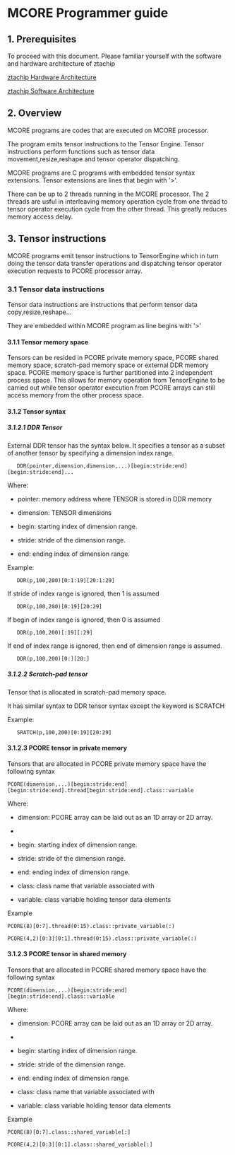 # MCORE Programmer guide

## 1. Prerequisites
To proceed with this document. Please familiar yourself with the software and hardware architecture of ztachip

[ztachip Hardware Architecture](https://github.com/ztachip/ztachip/blob/master/Documentation/HardwareArchitecture.md)

[ztachip Software Architecture](https://github.com/ztachip/ztachip/blob/master/Documentation/SoftwareArchitecture.md)

## 2. Overview

MCORE programs are codes that are executed on MCORE processor. 

The program emits tensor instructions to the Tensor Engine. Tensor instructions perform functions such as tensor data movement,resize,reshape and tensor operator dispatching.

MCORE programs are C programs with embedded tensor syntax extensions. Tensor extensions are lines that begin with '>'.

There can be up to 2 threads running in the MCORE processor. The 2 threads are usful in interleaving memory operation cycle from one thread to tensor operator execution cycle from the other thread. This greatly reduces memory access delay.

## 3. Tensor instructions 

MCORE programs emit tensor instructions to TensorEngine which in turn doing the tensor data transfer operations and dispatching tensor operator execution requests to PCORE processor array.

### 3.1 Tensor data instructions

Tensor data instructions are instructions that perform tensor data copy,resize,reshape...

They are embedded within MCORE program as line begins with '>'

#### 3.1.1 Tensor memory space

Tensors can be resided in PCORE private memory space, PCORE shared memory space, scratch-pad memory space or external DDR memory space.
PCORE memory space is further partitioned into 2 independent process space. This allows for memory operation from TensorEngine to be carried out while tensor operator execution from PCORE arrays can still access memory from the other process space.

#### 3.1.2 Tensor syntax

##### 3.1.2.1 DDR Tensor
External DDR tensor has the syntax below. It specifies a tensor as a subset of another tensor by specifying a dimension index range.
```
   DDR(pointer,dimension,dimension,...)[begin:stride:end][begin:stride:end]...
```
Where:

   - pointer: memory address where TENSOR is stored in DDR memory

   - dimension: TENSOR dimensions

   - begin: starting index of dimension range.

   - stride: stride of the dimension range.

   - end:  ending index of dimension range.


Example:

```
   DDR(p,100,200)[0:1:19][20:1:29]
```
If stride of index range is ignored, then 1 is assumed
```
   DDR(p,100,200)[0:19][20:29]
```
If begin of index range is ignored, then 0 is assumed
```
   DDR(p,100,200)[:19][:29]
```
If end of index range is ignored, then end of dimension range is assumed.
```
   DDR(p,100,200)[0:][20:]
```

##### 3.1.2.2 Scratch-pad tensor
Tensor that is allocated in scratch-pad memory space.

It has similar syntax to DDR tensor syntax except the keyword is SCRATCH

Example:
```
   SRATCH(p,100,200)[0:19][20:29]
```

#### 3.1.2.3 PCORE tensor in private memory

Tensors that are allocated in PCORE private memory space have the following syntax

```
PCORE(dimension,...)[begin:stride:end][begin:stride:end].thread[begin:stride:end].class::variable
```

Where:

   - dimension: PCORE array can be laid out as an 1D array or 2D array.
   - 
   - begin: starting index of dimension range.

   - stride: stride of the dimension range.

   - end: ending index of dimension range.

   - class: class name that variable associated with

   - variable: class variable holding tensor data elements
   
Example
```
PCORE(8)[0:7].thread(0:15).class::private_variable(:)

PCORE(4,2)[0:3][0:1].thread(0:15).class::private_variable(:)

```

#### 3.1.2.3 PCORE tensor in shared memory

Tensors that are allocated in PCORE shared memory space have the following syntax

```
PCORE(dimension,...)[begin:stride:end][begin:stride:end].class::variable
```

Where:

   - dimension: PCORE array can be laid out as an 1D array or 2D array.
   - 
   - begin: starting index of dimension range.

   - stride: stride of the dimension range.

   - end: ending index of dimension range.

   - class: class name that variable associated with

   - variable: class variable holding tensor data elements
    
Example
```
PCORE(8)[0:7].class::shared_variable[:]

PCORE(4,2)[0:3][0:1].class::shared_variable[:]

```


